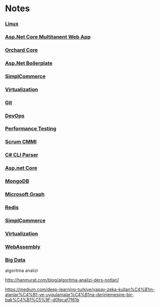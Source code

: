 # Notes

### [Linux](https://github.com/muratcabuk/Notes/blob/master/Linux/Linux.md)
### [Asp.Net Core Multitanent Web App](https://github.com/muratcabuk/Notes/blob/master/AspNEtCore/AspNetCoreMultitanency.md)
### [Orchard Core](https://github.com/muratcabuk/Notes/blob/master/OrchardCore/OrchardCore.md)
### [Asp.Net Boilerplate](https://github.com/muratcabuk/Notes/blob/master/AspNetBoilerplate/AspNetBoilerplate.md)
### [SimplCommerce](https://github.com/muratcabuk/Notes/blob/master/SimplCommerce/SimplCommerce.md)
### [Virtualization](https://github.com/muratcabuk/Notes/blob/master/Virtualization/Virtualization.md)
### [Git](https://github.com/muratcabuk/Notes/blob/master/Git/gitTutorial.md)
### [DevOps](https://github.com/muratcabuk/Notes/blob/master/DevOps/DevOps.md)
### [Performance Testing](https://github.com/muratcabuk/Notes/blob/master/PerformanceTesting/PerformanceTesting.md)
### [Scrum CMMI](https://github.com/muratcabuk/Notes/blob/master/ScrumCMMI/ScrumCMMI.md)
### [C# CLI Parser](https://github.com/muratcabuk/Notes/blob/master/AspNetCore/CSharpCLI.md)
### [Asp.net Core](https://github.com/muratcabuk/Notes/blob/master/AspNetCore.md)
### [MongoDB](https://github.com/muratcabuk/Notes/blob/master/MongoDb/MongoDBCSharp.md)
### [Microsoft Graph](https://github.com/muratcabuk/Notes/blob/master/MicrosoftGraph/readme.md)
### [Redis](https://github.com/muratcabuk/Notes/blob/master/Redis/Redis.md)
### [SimplCommerce](https://github.com/muratcabuk/Notes/blob/master/SimplCommerce/SimplCommerce.md)
### [Virtualization](https://github.com/muratcabuk/Notes/blob/master/Virtualization/Virtualization.md)
### [WebAssembly](https://github.com/muratcabuk/Notes/blob/master/WebAssembly/WebAssemblyBlazor.md)
### [Big Data](https://github.com/muratcabuk/Notes/blob/master/BigData/Hadoop.md)

algoritma analizi


http://hanmurat.com/blog/algoritma-analizi-ders-notlari/


https://medium.com/deep-learning-turkiye/yapay-zeka-kullan%C4%B1m-alanlar%C4%B1-ve-uygulamalar%C4%B1na-derinlemesine-bir-bak%C4%B1%C5%9F-d0fecaf7f61b




